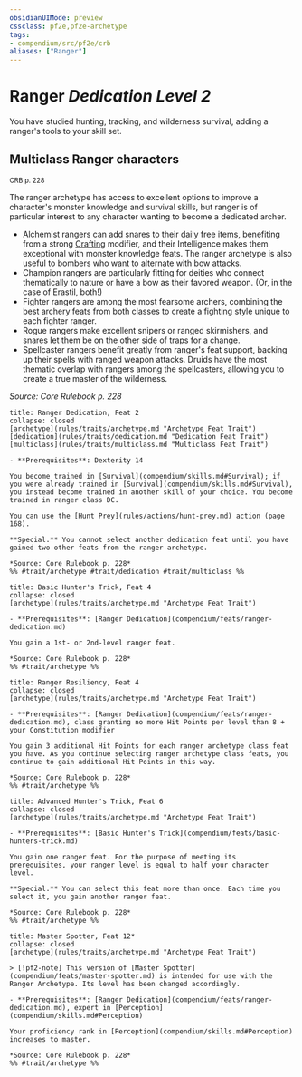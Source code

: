 ```yaml
---
obsidianUIMode: preview
cssclass: pf2e,pf2e-archetype
tags:
- compendium/src/pf2e/crb
aliases: ["Ranger"]
---
```

# Ranger *Dedication Level 2*  

You have studied hunting, tracking, and wilderness survival, adding a ranger's tools to your skill set.

## Multiclass Ranger characters
<sup>CRB p. 228</sup>

The ranger archetype has access to excellent options to improve a character's monster knowledge and survival skills, but ranger is of particular interest to any character wanting to become a dedicated archer.

- Alchemist rangers can add snares to their daily free items, benefiting from a strong [Crafting](skills.md#Crafting) modifier, and their Intelligence makes them exceptional with monster knowledge feats. The ranger archetype is also useful to bombers who want to alternate with bow attacks.
- Champion rangers are particularly fitting for deities who connect thematically to nature or have a bow as their favored weapon. (Or, in the case of Erastil, both!)
- Fighter rangers are among the most fearsome archers, combining the best archery feats from both classes to create a fighting style unique to each fighter ranger.
- Rogue rangers make excellent snipers or ranged skirmishers, and snares let them be on the other side of traps for a change.
- Spellcaster rangers benefit greatly from ranger's feat support, backing up their spells with ranged weapon attacks. Druids have the most thematic overlap with rangers among the spellcasters, allowing you to create a true master of the wilderness.

*Source: Core Rulebook p. 228*

```ad-embed-feat
title: Ranger Dedication, Feat 2
collapse: closed
[archetype](rules/traits/archetype.md "Archetype Feat Trait")  [dedication](rules/traits/dedication.md "Dedication Feat Trait")  [multiclass](rules/traits/multiclass.md "Multiclass Feat Trait")  

- **Prerequisites**: Dexterity 14

You become trained in [Survival](compendium/skills.md#Survival); if you were already trained in [Survival](compendium/skills.md#Survival), you instead become trained in another skill of your choice. You become trained in ranger class DC.

You can use the [Hunt Prey](rules/actions/hunt-prey.md) action (page 168).

**Special.** You cannot select another dedication feat until you have gained two other feats from the ranger archetype.

*Source: Core Rulebook p. 228*  
%% #trait/archetype #trait/dedication #trait/multiclass %%
```  

```ad-embed-feat
title: Basic Hunter's Trick, Feat 4
collapse: closed
[archetype](rules/traits/archetype.md "Archetype Feat Trait")  

- **Prerequisites**: [Ranger Dedication](compendium/feats/ranger-dedication.md)

You gain a 1st- or 2nd-level ranger feat.

*Source: Core Rulebook p. 228*  
%% #trait/archetype %%
```  

```ad-embed-feat
title: Ranger Resiliency, Feat 4
collapse: closed
[archetype](rules/traits/archetype.md "Archetype Feat Trait")  

- **Prerequisites**: [Ranger Dedication](compendium/feats/ranger-dedication.md), class granting no more Hit Points per level than 8 + your Constitution modifier

You gain 3 additional Hit Points for each ranger archetype class feat you have. As you continue selecting ranger archetype class feats, you continue to gain additional Hit Points in this way.

*Source: Core Rulebook p. 228*  
%% #trait/archetype %%
```  

```ad-embed-feat
title: Advanced Hunter's Trick, Feat 6
collapse: closed
[archetype](rules/traits/archetype.md "Archetype Feat Trait")  

- **Prerequisites**: [Basic Hunter's Trick](compendium/feats/basic-hunters-trick.md)

You gain one ranger feat. For the purpose of meeting its prerequisites, your ranger level is equal to half your character level.

**Special.** You can select this feat more than once. Each time you select it, you gain another ranger feat.

*Source: Core Rulebook p. 228*  
%% #trait/archetype %%
```  

```ad-embed-feat
title: Master Spotter, Feat 12*
collapse: closed
[archetype](rules/traits/archetype.md "Archetype Feat Trait")  

> [!pf2-note] This version of [Master Spotter](compendium/feats/master-spotter.md) is intended for use with the Ranger Archetype. Its level has been changed accordingly.

- **Prerequisites**: [Ranger Dedication](compendium/feats/ranger-dedication.md), expert in [Perception](compendium/skills.md#Perception)

Your proficiency rank in [Perception](compendium/skills.md#Perception) increases to master.

*Source: Core Rulebook p. 228*  
%% #trait/archetype %%
```